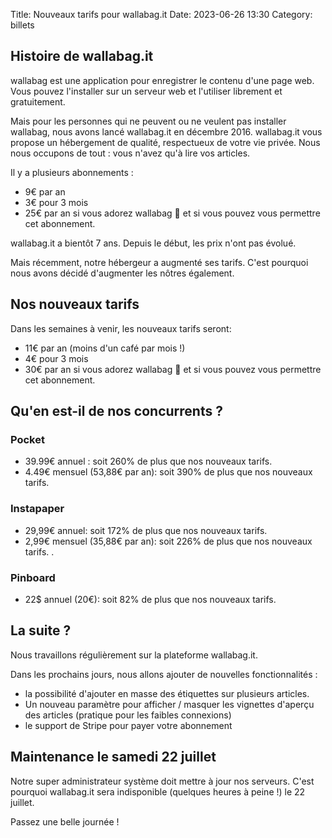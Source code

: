Title: Nouveaux tarifs pour wallabag.it
Date: 2023-06-26 13:30
Category: billets

## Histoire de wallabag.it

wallabag est une application pour enregistrer le contenu d'une page web. Vous pouvez l'installer sur un serveur web et l'utiliser librement et gratuitement. 

Mais pour les personnes qui ne peuvent ou ne veulent pas installer wallabag, nous avons lancé wallabag.it en décembre 2016. wallabag.it vous propose un hébergement de qualité, respectueux de votre vie privée. Nous nous occupons de tout : vous n'avez qu'à lire vos articles. 

Il y a plusieurs abonnements : 

* 9€ par an
* 3€ pour 3 mois
* 25€ par an si vous adorez wallabag 🦘 et si vous pouvez vous permettre cet abonnement. 

wallabag.it a bientôt 7 ans. Depuis le début, les prix n'ont pas évolué. 

Mais récemment, notre hébergeur a augmenté ses tarifs. C'est pourquoi nous avons décidé d'augmenter les nôtres également. 

## Nos nouveaux tarifs 

Dans les semaines à venir, les nouveaux tarifs seront: 

* 11€ par an (moins d'un café par mois !)
* 4€ pour 3 mois
* 30€ par an si vous adorez wallabag 🦘 et si vous pouvez vous permettre cet abonnement. 

## Qu'en est-il de nos concurrents ? 

### Pocket

* 39.99€ annuel : soit 260% de plus que nos nouveaux tarifs. 
* 4.49€ mensuel (53,88€ par an): soit 390% de plus que nos nouveaux tarifs. 

### Instapaper 
* 29,99€ annuel: soit 172% de plus que nos nouveaux tarifs. 
* 2,99€ mensuel (35,88€ par an): soit 226% de plus que nos nouveaux tarifs. . 

### Pinboard 
* 22$ annuel (20€): soit 82% de plus que nos nouveaux tarifs. 

## La suite ?

Nous travaillons régulièrement sur la plateforme wallabag.it.

Dans les prochains jours, nous allons ajouter de nouvelles fonctionnalités : 

* la possibilité d'ajouter en masse des étiquettes sur plusieurs articles. 
* Un nouveau paramètre pour afficher / masquer les vignettes d'aperçu des articles (pratique pour les faibles connexions)
* le support de Stripe pour payer votre abonnement 

## Maintenance le samedi 22 juillet 

Notre super administrateur système doit mettre à jour nos serveurs. 
C'est pourquoi wallabag.it sera indisponible (quelques heures à peine !) le 22 juillet. 

Passez une belle journée ! 
